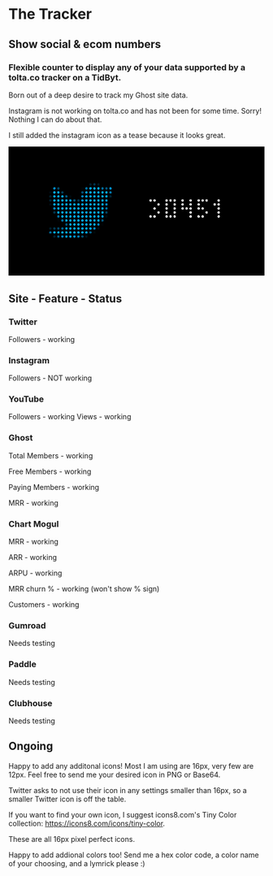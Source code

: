 # The Tracker

## Show social & ecom numbers

### Flexible counter to display any of your data supported by a tolta.co tracker on a TidByt.

Born out of a deep desire to track my Ghost site data.

Instagram is not working on tolta.co and has not been for some time. Sorry! Nothing I can do about that.

I still added the instagram icon as a tease because it looks great.

![Screenshot1](_img1.png)

## Site - Feature - Status

### Twitter
Followers - working

### Instagram
Followers - NOT working

### YouTube
Followers - working
Views - working

### Ghost
Total Members - working

Free Members - working

Paying Members - working

MRR - working 

### Chart Mogul
MRR - working

ARR - working

ARPU - working

MRR churn % - working (won't show % sign)

Customers - working

### Gumroad
Needs testing

### Paddle
Needs testing

### Clubhouse
Needs testing

## Ongoing

Happy to add any additonal icons! Most I am using are 16px, very few are 12px. Feel free to send me your desired icon in PNG or Base64.

Twitter asks to not use their icon in any settings smaller than 16px, so a smaller Twitter icon is off the table.

If you want to find your own icon, I suggest icons8.com's Tiny Color collection: https://icons8.com/icons/tiny-color.

These are all 16px pixel perfect icons.

Happy to add addional colors too! Send me a hex color code, a color name of your choosing, and a lymrick please :)
